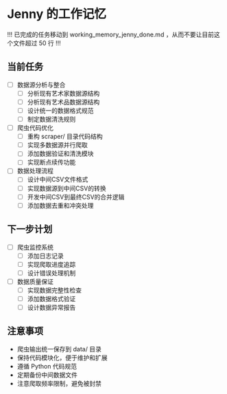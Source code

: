 # Jenny 的工作记忆

!!! 已完成的任务移动到 working_memory_jenny_done.md ，从而不要让目前这个文件超过 50 行 !!!

## 当前任务

- [ ] 数据源分析与整合
  - [ ] 分析现有艺术家数据源结构
  - [ ] 分析现有艺术品数据源结构
  - [ ] 设计统一的数据格式规范
  - [ ] 制定数据清洗规则

- [ ] 爬虫代码优化
  - [ ] 重构 scraper/ 目录代码结构
  - [ ] 实现多数据源并行爬取
  - [ ] 添加数据验证和清洗模块
  - [ ] 实现断点续传功能

- [ ] 数据处理流程
  - [ ] 设计中间CSV文件格式
  - [ ] 实现数据源到中间CSV的转换
  - [ ] 开发中间CSV到最终CSV的合并逻辑
  - [ ] 添加数据去重和冲突处理

## 下一步计划

- [ ] 爬虫监控系统
  - [ ] 添加日志记录
  - [ ] 实现爬取进度追踪
  - [ ] 设计错误处理机制

- [ ] 数据质量保证
  - [ ] 实现数据完整性检查
  - [ ] 添加数据格式验证
  - [ ] 设计数据异常报告

## 注意事项

- 爬虫输出统一保存到 data/ 目录
- 保持代码模块化，便于维护和扩展
- 遵循 Python 代码规范
- 定期备份中间数据文件
- 注意爬取频率限制，避免被封禁 